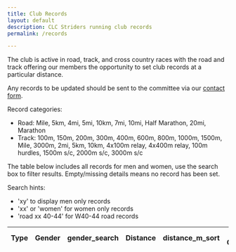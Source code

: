 ```yaml
---
title: Club Records
layout: default
description: CLC Striders running club records
permalink: /records

---
```


The club is active in road, track, and cross country races with the road and track offering our members the opportunity to set club records at a particular distance.

Any records to be updated should be sent to the committee via our [contact form](/contact).

Record categories:
- Road: Mile, 5km, 4mi, 5mi, 10km, 7mi, 10mi, Half Marathon, 20mi, Marathon
- Track: 100m, 150m, 200m, 300m, 400m, 600m, 800m, 1000m, 1500m, Mile, 3000m, 2mi, 5km, 10km, 4x100m relay, 4x400m relay, 100m hurdles, 1500m s/c, 2000m s/c, 3000m s/c

The table below includes all records for men and women, use the search box to filter results. Empty/missing details means no record has been set.

Search hints:
- 'xy' to display men only records
- 'xx' or 'women' for women only records
- 'road xx 40-44' for W40-44 road records

<table id="site_data_records" style="width:100%">
	<thead>
		<tr>
			<th data-field="Type">Type</th>
			<th data-field="Gender">Gender</th>
			<th data-field="gender_search">gender_search</th>
			<th data-field="Distance">Distance</th>
			<th data-field="distance_m_sort">distance_m_sort</th>
			<th data-field="Age Group">Age Group</th>
			<th data-field="age_sort">age_sort</th>
			<th data-field="Holder">Holder</th>
			<th data-field="Time">Time</th>
			<th data-field="time_secs_sort">time_secs_sort</th>
			<th data-field="Venue">Venue</th>
			<th data-field="Date">Date</th>
			<th data-field="date_sort">date_sort</th>
		</tr>
	</thead>
</table>
